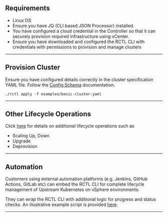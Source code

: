 ## Requirements
- Linux OS
- Ensure you have JQ (CLI based JSON Processor) installed. 
- You have configured a cloud credential in the Controller so that it can securely provision required infrastructure using vCenter.
- Ensure you have downloaded and configured the RCTL CLI with credentials with permissions to provision and manage clusters

---

## Provision Cluster

Ensure you have configured details correctly in the cluster specification YAML file. Follow the [Config Schema](https://docs.rafay.co/clusters/vmware/vmware_schema/) documentation. 

```./rctl apply -f examples/basic-cluster.yaml```

---

## Other Lifecycle Operations

Click [here](https://docs.rafay.co/clusters/vmware/cli/) for details on additional lifecycle operations such as 

- Scaling Up, Down
- Upgrade
- Deprovision

---

## Automation

Customers using external automation platforms (e.g. Jenkins, GitHub Actions, GitLab etc) can embed the RCTL CLI for complete lifecycle management of Upstream Kubernetes on vSphere environments. 

They can wrap the RCTL CLI with additional logic for progress and status checks. An illustrative example script is provided [here](https://github.com/RafaySystems/rafay-cicd-helpers/blob/master/vSphere/scripts/clusterstatus.sh). 

---